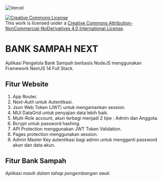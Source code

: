 ![Vercel](https://vercelbadge.vercel.app/api/GesangPJ/BankSampahNext?style=for-the-badge)

<a rel="license" href="http://creativecommons.org/licenses/by-nc-nd/4.0/"><img alt="Creative Commons License" style="border-width:0" src="https://i.creativecommons.org/l/by-nc-nd/4.0/88x31.png" /></a><br />This work is licensed under a <a rel="license" href="http://creativecommons.org/licenses/by-nc-nd/4.0/">Creative Commons Attribution-NonCommercial-NoDerivatives 4.0 International License</a>.

# BANK SAMPAH NEXT

Aplikasi Pengelola Bank Sampah berbasis NodeJS menggunakan Framework NextJS 14 Full Stack.

## Fitur Website

1. App Router.
2. Next-Auth untuk Autentikasi.
3. Json Web Token (JWT) untuk mengamankan session.
4. MUI DataGrid untuk penyajian data lebih baik.
5. Multi-Role account, akun terbagi menjadi 2 tipe : Admin dan Anggota.
6. Bcrypt untuk password hashing.
7. API Protection menggunakan JWT Token Validation.
8. Pages protection menggunakan session.
9. Admin Master Key autentikasi bagi admin untuk mengganti password akun dan data akun.

## Fitur Bank Sampah

*Aplikasi masih dalam tahap pengembangan awal*.
